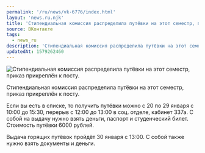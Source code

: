 ```yaml
---
permalink: '/ru/news/vk-6776/index.html'
layout: 'news.ru.njk'
title: 'Стипендиальная комиссия распределила путёвки на этот семестр, приказ прикреплён к посту.'
source: ВКонтакте
tags:
  - news_ru
description: 'Стипендиальная комиссия распределила путёвки на этот семестр, приказ прикреплён к посту.'
updatedAt: 1579262460
---
```

![Стипендиальная комиссия распределила путёвки на этот семестр, приказ прикреплён к посту.](https://sun9-20.userapi.com/impg/c857036/v857036084/4bd4a/olXl6QMaIIM.jpg?size=1280x853&quality=96&sign=0df8de685142121397469cae6f3d1369&c_uniq_tag=WnGRYuM4VB0FARmXJWCzKoYgs5RerYy76wQPgzyoDNA&type=album)

Стипендиальная комиссия распределила путёвки на этот семестр, приказ прикреплён к посту.

Если вы есть в списке, то получить путёвки можно с 20 по 29 января с 10:00 до 15:30, перерыв с 12:00 до 13:00 в соц. отделе, кабинет 337а. С собой на выдачу нужно взять деньги, паспорт и студенческий билет. Стоимость путёвки 6000 рублей.

Выдача горящих путёвок пройдёт 30 января с 13:00. С собой также нужно взять документы и деньги.
